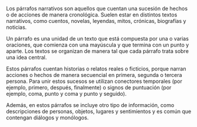 Los párrafos narrativos son aquellos que cuentan una sucesión de hechos o de acciones de manera cronológica. Suelen estar en distintos textos narrativos, como cuentos, novelas, leyendas, mitos, crónicas, biografías y noticias.

Un párrafo es una unidad de un texto que está compuesta por una o varias oraciones, que comienza con una mayúscula y que termina con un punto y aparte. Los textos se organizan de manera tal que cada párrafo trata sobre una idea central.

Estos párrafos cuentan historias o relatos reales o ficticios, porque narran acciones o hechos de manera secuencial en primera, segunda o tercera persona. Para unir estos sucesos se utilizan conectores temporales (por ejemplo, primero, después, finalmente) o signos de puntuación (por ejemplo, coma, punto y coma y punto y seguido).

Además, en estos párrafos se incluye otro tipo de información, como descripciones de personas, objetos, lugares y sentimientos y es común que contengan diálogos y monólogos.